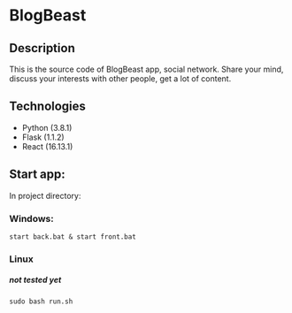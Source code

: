 # BlogBeast

## Description
This is the source code of BlogBeast app, social network.
Share your mind, discuss your interests with other people, get a lot of content.

## Technologies
* Python (3.8.1)
* Flask (1.1.2)
* React (16.13.1)


## Start app:
In project directory:
### Windows:
```
start back.bat & start front.bat
```
### Linux 
##### not tested yet
```
sudo bash run.sh
```

